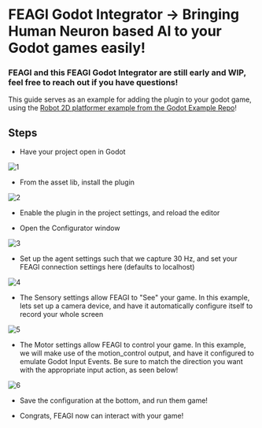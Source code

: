 # FEAGI Godot Integrator -> Bringing Human Neuron based AI to your Godot games easily!

### FEAGI and this FEAGI Godot Integrator are still early and WIP, feel free to reach out if you have questions!

This guide serves as an example for adding the plugin to your godot game, using the [Robot 2D platformer example from the Godot Example Repo](https://github.com/godotengine/godot-demo-projects/tree/master/2d/physics_platformer)!

## Steps

- Have your project open in Godot

![1](Tutorials/Basics/01_initial_project.png)

- From the asset lib, install the plugin

![2](Tutorials/Basics/02_download_plugin.PNG)

- Enable the plugin in the project settings, and reload the editor

- Open the Configurator window

![3](Tutorials/Basics/03_open_configurator.png)

- Set up the agent settings such that we capture 30 Hz, and set your FEAGI connection settings here (defaults to localhost)

![4](Tutorials/Basics/04_agent_settings.PNG)

- The Sensory settings allow FEAGI to "See" your game. In this example, lets set up a camera device, and have it automatically configure itself to record your whole screen

![5](Tutorials/Basics/05_sensory.PNG)

- The Motor settings allow FEAGI to control your game. In this example, we will make use of the motion_control output, and have it configured to emulate Godot Input Events. Be sure to match the direction you want with the appropriate input action, as seen below!

![6](Tutorials/Basics/06_motor.PNG)

- Save the configuration at the bottom, and run them game!

- Congrats, FEAGI now can interact with your game!
